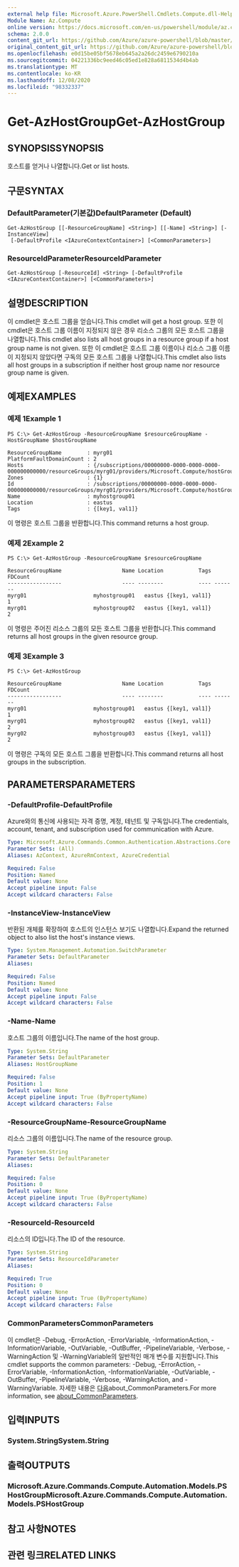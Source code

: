 ```yaml
---
external help file: Microsoft.Azure.PowerShell.Cmdlets.Compute.dll-Help.xml
Module Name: Az.Compute
online version: https://docs.microsoft.com/en-us/powershell/module/az.compute/get-azhostgroup
schema: 2.0.0
content_git_url: https://github.com/Azure/azure-powershell/blob/master/src/Compute/Compute/help/Get-AzHostGroup.md
original_content_git_url: https://github.com/Azure/azure-powershell/blob/master/src/Compute/Compute/help/Get-AzHostGroup.md
ms.openlocfilehash: e0d15be05bf5678eb645a2a26dc2459e6790210a
ms.sourcegitcommit: 04221336bc9eed46c05ed1e828a6811534d4b4ab
ms.translationtype: MT
ms.contentlocale: ko-KR
ms.lasthandoff: 12/08/2020
ms.locfileid: "98332337"
---
```

# <span data-ttu-id="c12e5-101">Get-AzHostGroup</span><span class="sxs-lookup"><span data-stu-id="c12e5-101">Get-AzHostGroup</span></span>

## <span data-ttu-id="c12e5-102">SYNOPSIS</span><span class="sxs-lookup"><span data-stu-id="c12e5-102">SYNOPSIS</span></span>
<span data-ttu-id="c12e5-103">호스트를 얻거나 나열합니다.</span><span class="sxs-lookup"><span data-stu-id="c12e5-103">Get or list hosts.</span></span>

## <span data-ttu-id="c12e5-104">구문</span><span class="sxs-lookup"><span data-stu-id="c12e5-104">SYNTAX</span></span>

### <span data-ttu-id="c12e5-105">DefaultParameter(기본값)</span><span class="sxs-lookup"><span data-stu-id="c12e5-105">DefaultParameter (Default)</span></span>
```
Get-AzHostGroup [[-ResourceGroupName] <String>] [[-Name] <String>] [-InstanceView]
 [-DefaultProfile <IAzureContextContainer>] [<CommonParameters>]
```

### <span data-ttu-id="c12e5-106">ResourceIdParameter</span><span class="sxs-lookup"><span data-stu-id="c12e5-106">ResourceIdParameter</span></span>
```
Get-AzHostGroup [-ResourceId] <String> [-DefaultProfile <IAzureContextContainer>] [<CommonParameters>]
```

## <span data-ttu-id="c12e5-107">설명</span><span class="sxs-lookup"><span data-stu-id="c12e5-107">DESCRIPTION</span></span>
<span data-ttu-id="c12e5-108">이 cmdlet은 호스트 그룹을 얻습니다.</span><span class="sxs-lookup"><span data-stu-id="c12e5-108">This cmdlet will get a host group.</span></span>
<span data-ttu-id="c12e5-109">또한 이 cmdlet은 호스트 그룹 이름이 지정되지 않은 경우 리소스 그룹의 모든 호스트 그룹을 나열합니다.</span><span class="sxs-lookup"><span data-stu-id="c12e5-109">This cmdlet also lists all host groups in a resource group if a host group name is not given.</span></span>
<span data-ttu-id="c12e5-110">또한 이 cmdlet은 호스트 그룹 이름이나 리소스 그룹 이름이 지정되지 않았다면 구독의 모든 호스트 그룹을 나열합니다.</span><span class="sxs-lookup"><span data-stu-id="c12e5-110">This cmdlet also lists all host groups in a subscription if neither host group name nor resource group name is given.</span></span>

## <span data-ttu-id="c12e5-111">예제</span><span class="sxs-lookup"><span data-stu-id="c12e5-111">EXAMPLES</span></span>

### <span data-ttu-id="c12e5-112">예제 1</span><span class="sxs-lookup"><span data-stu-id="c12e5-112">Example 1</span></span>
```
PS C:\> Get-AzHostGroup -ResourceGroupName $resourceGroupName -HostGroupName $hostGroupName

ResourceGroupName        : myrg01
PlatformFaultDomainCount : 2
Hosts                    : {/subscriptions/00000000-0000-0000-0000-000000000000/resourceGroups/myrg01/providers/Microsoft.Compute/hostGroups/myhostgroup01/hosts/myhost01}
Zones                    : {1}
Id                       : /subscriptions/00000000-0000-0000-0000-000000000000/resourceGroups/myrg01/providers/Microsoft.Compute/hostGroups/myhostgroup01
Name                     : myhostgroup01
Location                 : eastus
Tags                     : {[key1, val1]}
```

<span data-ttu-id="c12e5-113">이 명령은 호스트 그룹을 반환합니다.</span><span class="sxs-lookup"><span data-stu-id="c12e5-113">This command returns a host group.</span></span>

### <span data-ttu-id="c12e5-114">예제 2</span><span class="sxs-lookup"><span data-stu-id="c12e5-114">Example 2</span></span>
```
PS C:\> Get-AzHostGroup -ResourceGroupName $resourceGroupName

ResourceGroupName                   Name Location           Tags FDCount
-----------------                   ---- --------           ---- -------
myrg01                     myhostgroup01   eastus {[key1, val1]}       1
myrg01                     myhostgroup02   eastus {[key1, val1]}       2
```

<span data-ttu-id="c12e5-115">이 명령은 주어진 리소스 그룹의 모든 호스트 그룹을 반환합니다.</span><span class="sxs-lookup"><span data-stu-id="c12e5-115">This command returns all host groups in the given resource group.</span></span>

### <span data-ttu-id="c12e5-116">예제 3</span><span class="sxs-lookup"><span data-stu-id="c12e5-116">Example 3</span></span>
```
PS C:\> Get-AzHostGroup

ResourceGroupName                   Name Location           Tags FDCount
-----------------                   ---- --------           ---- -------
myrg01                     myhostgroup01   eastus {[key1, val1]}       1
myrg01                     myhostgroup02   eastus {[key1, val1]}       2
myrg02                     myhostgroup03   eastus {[key1, val1]}       2
```

<span data-ttu-id="c12e5-117">이 명령은 구독의 모든 호스트 그룹을 반환합니다.</span><span class="sxs-lookup"><span data-stu-id="c12e5-117">This command returns all host groups in the subscription.</span></span>

## <span data-ttu-id="c12e5-118">PARAMETERS</span><span class="sxs-lookup"><span data-stu-id="c12e5-118">PARAMETERS</span></span>

### <span data-ttu-id="c12e5-119">-DefaultProfile</span><span class="sxs-lookup"><span data-stu-id="c12e5-119">-DefaultProfile</span></span>
<span data-ttu-id="c12e5-120">Azure와의 통신에 사용되는 자격 증명, 계정, 테넌트 및 구독입니다.</span><span class="sxs-lookup"><span data-stu-id="c12e5-120">The credentials, account, tenant, and subscription used for communication with Azure.</span></span>

```yaml
Type: Microsoft.Azure.Commands.Common.Authentication.Abstractions.Core.IAzureContextContainer
Parameter Sets: (All)
Aliases: AzContext, AzureRmContext, AzureCredential

Required: False
Position: Named
Default value: None
Accept pipeline input: False
Accept wildcard characters: False
```

### <span data-ttu-id="c12e5-121">-InstanceView</span><span class="sxs-lookup"><span data-stu-id="c12e5-121">-InstanceView</span></span>
<span data-ttu-id="c12e5-122">반환된 개체를 확장하여 호스트의 인스턴스 보기도 나열합니다.</span><span class="sxs-lookup"><span data-stu-id="c12e5-122">Expand the returned object to also list the host's instance views.</span></span> 

```yaml
Type: System.Management.Automation.SwitchParameter
Parameter Sets: DefaultParameter
Aliases:

Required: False
Position: Named
Default value: None
Accept pipeline input: False
Accept wildcard characters: False
```

### <span data-ttu-id="c12e5-123">-Name</span><span class="sxs-lookup"><span data-stu-id="c12e5-123">-Name</span></span>
<span data-ttu-id="c12e5-124">호스트 그룹의 이름입니다.</span><span class="sxs-lookup"><span data-stu-id="c12e5-124">The name of the host group.</span></span>

```yaml
Type: System.String
Parameter Sets: DefaultParameter
Aliases: HostGroupName

Required: False
Position: 1
Default value: None
Accept pipeline input: True (ByPropertyName)
Accept wildcard characters: False
```

### <span data-ttu-id="c12e5-125">-ResourceGroupName</span><span class="sxs-lookup"><span data-stu-id="c12e5-125">-ResourceGroupName</span></span>
<span data-ttu-id="c12e5-126">리소스 그룹의 이름입니다.</span><span class="sxs-lookup"><span data-stu-id="c12e5-126">The name of the resource group.</span></span>

```yaml
Type: System.String
Parameter Sets: DefaultParameter
Aliases:

Required: False
Position: 0
Default value: None
Accept pipeline input: True (ByPropertyName)
Accept wildcard characters: False
```

### <span data-ttu-id="c12e5-127">-ResourceId</span><span class="sxs-lookup"><span data-stu-id="c12e5-127">-ResourceId</span></span>
<span data-ttu-id="c12e5-128">리소스의 ID입니다.</span><span class="sxs-lookup"><span data-stu-id="c12e5-128">The ID of the resource.</span></span>

```yaml
Type: System.String
Parameter Sets: ResourceIdParameter
Aliases:

Required: True
Position: 0
Default value: None
Accept pipeline input: True (ByPropertyName)
Accept wildcard characters: False
```

### <span data-ttu-id="c12e5-129">CommonParameters</span><span class="sxs-lookup"><span data-stu-id="c12e5-129">CommonParameters</span></span>
<span data-ttu-id="c12e5-130">이 cmdlet은 -Debug, -ErrorAction, -ErrorVariable, -InformationAction, -InformationVariable, -OutVariable, -OutBuffer, -PipelineVariable, -Verbose, -WarningAction 및 -WarningVariable의 일반적인 매개 변수를 지원합니다.</span><span class="sxs-lookup"><span data-stu-id="c12e5-130">This cmdlet supports the common parameters: -Debug, -ErrorAction, -ErrorVariable, -InformationAction, -InformationVariable, -OutVariable, -OutBuffer, -PipelineVariable, -Verbose, -WarningAction, and -WarningVariable.</span></span> <span data-ttu-id="c12e5-131">자세한 내용은 [다음](http://go.microsoft.com/fwlink/?LinkID=113216)about_CommonParameters.</span><span class="sxs-lookup"><span data-stu-id="c12e5-131">For more information, see [about_CommonParameters](http://go.microsoft.com/fwlink/?LinkID=113216).</span></span>

## <span data-ttu-id="c12e5-132">입력</span><span class="sxs-lookup"><span data-stu-id="c12e5-132">INPUTS</span></span>

### <span data-ttu-id="c12e5-133">System.String</span><span class="sxs-lookup"><span data-stu-id="c12e5-133">System.String</span></span>

## <span data-ttu-id="c12e5-134">출력</span><span class="sxs-lookup"><span data-stu-id="c12e5-134">OUTPUTS</span></span>

### <span data-ttu-id="c12e5-135">Microsoft.Azure.Commands.Compute.Automation.Models.PSHostGroup</span><span class="sxs-lookup"><span data-stu-id="c12e5-135">Microsoft.Azure.Commands.Compute.Automation.Models.PSHostGroup</span></span>

## <span data-ttu-id="c12e5-136">참고 사항</span><span class="sxs-lookup"><span data-stu-id="c12e5-136">NOTES</span></span>

## <span data-ttu-id="c12e5-137">관련 링크</span><span class="sxs-lookup"><span data-stu-id="c12e5-137">RELATED LINKS</span></span>

